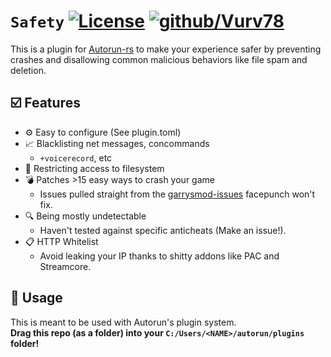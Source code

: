 # ``Safety`` [![License](https://img.shields.io/github/license/Vurv78/Safety?color=red)](https://opensource.org/licenses/MIT) [![github/Vurv78](https://img.shields.io/discord/824727565948157963?label=Discord&logo=discord&logoColor=ffffff&labelColor=7289DA&color=2c2f33)](https://discord.gg/yXKMt2XUXm)

This is a plugin for [Autorun-rs](https://github.com/Vurv78/Autorun-rs) to make your experience safer by preventing crashes and disallowing common malicious behaviors like file spam and deletion.

## ☑️ Features
* ⚙️ Easy to configure (See plugin.toml)
* 📈 Blacklisting net messages, concommands
  * ``+voicerecord``, etc
* 📁 Restricting access to filesystem
* 💣 Patches >15 easy ways to crash your game
  * Issues pulled straight from the [garrysmod-issues](https://github.com/Facepunch/garrysmod-issues) facepunch won't fix.
* 🔍 Being mostly undetectable
  * Haven't tested against specific anticheats (Make an issue!).
* 📋 HTTP Whitelist
  * Avoid leaking your IP thanks to shitty addons like PAC and Streamcore.

## 🤔 Usage
This is meant to be used with Autorun's plugin system.  
__Drag this repo (as a folder) into your ``C:/Users/<NAME>/autorun/plugins`` folder!__